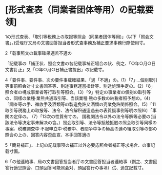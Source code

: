 # \[形式查表（同業者团体等用）の記载要领\]

1の形式查表、「取引等税務上の取报等照会（同業者团体等用)」（以下「照会文書」。)受理厅又局の文書回答担当者形式查事務及補正要求事務行際使用寸。

2「载事照文の載事確果適若不適の

「記载事の「補正状、照会文書の各記载事補正場合の状、例之、「○年○月○日文書訂正」又「○年○月○日補正書提出」の記载寸。

4「要件事、要件事、次の要件事载確結果、「適「不適」の。(1）「7」·…個别取引等事前照会对寸文書回答等、别途事務運當指針等、别途処理手定の。(2）「8」照会者の構成事業者等行取引等照会。(3）「9」特定の事業者の個别の取引等の、同樣の業種·業熊共通取引等、当該業種·熊の多数の納税者照予想の。(4）「調查等の手、微收手及酒類等の製造免許又酒類の壳業免許関係照会。(5）「11取引等税務上の取报等、法令、法令解积通逹過去の表質疑事例等明の照(6）「事関の定伴の。 (7）「13次の性質有寸の。 国税関法令以外の法令等解等必要の(当該法令等决定事未解决の含。）照会取引等、法令等抵触抵触の照会取引等同樣の事案、税務調查中·不服申立中·税務中、者間争中争の極高の連の組取引等の部の照会の上の、回答内容歪曲宣、本手回答適の

5「簡易補正」、上記の記载事项の補正以外必要応照会者補正等求場合、の事記载寸面。

6「の他連絡事、局の文書回答担当者厅の文書回答担当者連絡事（例之、文書回答行適思照会、口頭回答可能照会对、頭回答行の事填）试、適宜記载寸。